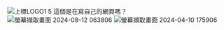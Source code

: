 ![上標LOGO1 5](https://github.com/user-attachments/assets/e3c4089b-70d7-4a55-a2f3-9a0faf54040d)
 這個是在寫自己的網頁嗎？
 ![螢幕擷取畫面 2024-08-12 063806](https://github.com/user-attachments/assets/cf398f77-50d5-4e08-9364-2ccdef972aae)
![螢幕擷取畫面 2024-04-10 175906](https://github.com/user-attachments/assets/1c1b0990-c77e-4502-a4d7-e5a4e73806bc)



